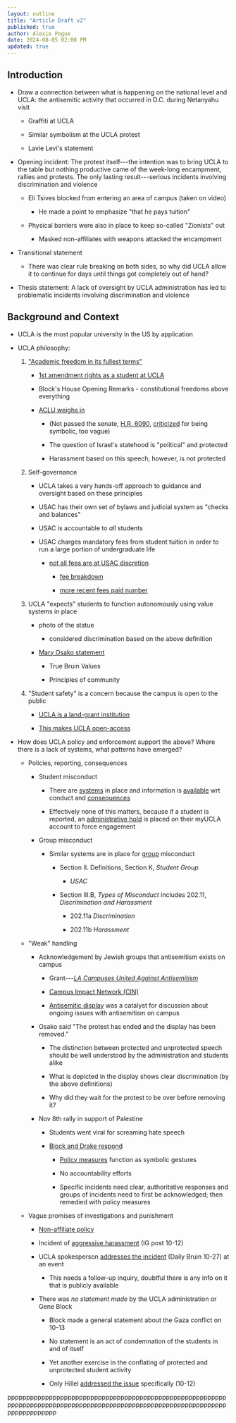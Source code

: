 ```yaml
---
layout: outline
title: "Article Draft v2"
published: true
author: Alexie Pogue
date: 2024-08-05 02:00 PM
updated: true
---
```


## Introduction

- Draw a connection between what is happening on the national level and UCLA: the antisemitic activity that occurred in D.C. during Netanyahu visit 
	
	- Graffiti at UCLA

	- Similar symbolism at the UCLA protest 

	- Lavie Levi's statement

- Opening incident: The protest itself---the intention was to bring UCLA to the table but nothing productive came of the week-long encampment, rallies and protests. The only lasting result---serious incidents involving discrimination and violence 

	- Eli Tsives blocked from entering an area of campus (taken on video)

		- He made a point to emphasize "that he pays tuition"

	- Physical barriers were also in place to keep so-called "Zionists" out

		- Masked non-affiliates with weapons attacked the encampment

- Transitional statement

	- There was clear rule breaking on both sides, so why did UCLA allow it to continue for days until things got completely out of hand? 

- Thesis statement: A lack of oversight by UCLA administration has led to problematic incidents involving discrimination and violence

## Background and Context

- UCLA is the most popular university in the US by application 

- UCLA philosophy: 
	
	1. ["Academic freedom in its fullest terms"](https://www.ucla.edu/about/mission-and-values)

		- [1st amendment rights as a student at UCLA](https://www.deanofstudents.ucla.edu/file/b06df921-414c-4bed-bf48-b3889f4aea8b#:~:text=the%20campus%20has%20also%20been,opinions%20through%20speech%20and%20media)

		- Block's House Opening Remarks - constitutional freedoms above everything

		- [ACLU weighs in](https://www.aclu.org/documents/aclu-urges-congress-to-oppose-anti-semitism-awareness-act) 

			- (Not passed the senate, [H.R. 6090](https://www.congress.gov/118/bills/hr6090/BILLS-118hr6090eh.pdf), [criticized](https://raskin.house.gov/2024/5/rep-raskin-statement-on-h-r-6090) for being symbolic, too vague)

			- The question of Israel's statehood is "political" and protected
			
			- Harassment based on this speech, however, is not protected

	2. Self-governance

		- UCLA takes a very hands-off approach to guidance and oversight based on these principles 

		- USAC has their own set of bylaws and judicial system as "checks and balances"

		- USAC is accountable to *all* students

		- USAC charges mandatory fees from student tuition in order to run a large portion of undergraduate life

			- [not all fees are at USAC discretion](https://www.reddit.com/r/ucla/comments/mtr3ns/what_is_usac_a_sort_of_brief_guide/)

				- [fee breakdown](https://www.usac.ucla.edu/funding/student-fee)

				- [more recent fees paid number](https://sa.ucla.edu/RO/Fees/Public/public-fees?year=2023-2024&term=Annual&degree=Undergraduate%20cohort%202023-24)

	3. UCLA "expects" students to function autonomously using value systems in place

		- photo of the statue 

			- considered discrimination based on the above definition

		- [Mary Osako statement](https://newsroom.ucla.edu/campus-condemns-antisemitic-caricature-at-uc-regents-meeting)

			- True Bruin Values

			- Principles of community

	4. "Student safety" is a concern because the campus is open to the public

		- [UCLA is a land-grant institution](https://www.nifa.usda.gov/about-nifa/how-we-work/partnerships/land-grant-colleges-universities)

		- [This makes UCLA open-access](https://dailybruin.com/2024/01/29/uclas-open-campus-raises-questions-around-student-safety)

- How does UCLA policy and enforcement support the above? Where there is a lack of systems, what patterns have emerged? 

	- Policies, reporting, consequences

		- Student misconduct 

			- There are [systems](https://deanofstudents.ucla.edu/individual-student-code) in place and information is [available](https://www.deanofstudents.ucla.edu/student-conduct-faq) wrt conduct and [consequences](https://deanofstudents.ucla.edu/file/2f52f587-8b22-4633-a4f5-d79ee25cea9b)

			- Effectively none of this matters, because if a student is reported, an [administrative hold](https://www.reddit.com/r/ucla/comments/1d4iy65/ucla_threatens_to_withhold_degrees_from/) is placed on their myUCLA account to force engagement 

		- Group misconduct 

			- Similar systems are in place for [group](https://deanofstudents.ucla.edu/group-student-code) misconduct 

				- Section II. Definitions, Section K, *Student Group*

					- *USAC* 

				- Section III.B, *Types of Misconduct* includes 202.11, *Discrimination and Harassment*

					- 202.11a *Discrimination*

					- 202.11b *Harassment*

	- "Weak" handling

		- Acknowledgement by Jewish groups that antisemitism exists on campus

			- Grant---[*LA Campuses United Against Antisemitism*](https://www.jewishfoundationla.org/grant/la-campuses-united-against-antisemitism/) 

			- [Campus Impact Network (CIN)](https://www.jewishla.org/the-jewish-federation-of-greater-los-angeles-launches-campus-impact-network-to-address-antisemitism-on-college-campuses/) 

			- [Antisemitic display](https://jewishjournal.com/community/369554/ucla-condemns-ugly-antisemitic-pig-display/) was a catalyst for discussion about ongoing issues with antisemitism on campus 

		- Osako said "The protest has ended and the display has been removed." 

			- The distinction between protected and unprotected speech should be well understood by the administration and students alike

			- What is depicted in the display shows clear discrimination (by the above definitions)

			- Why did they wait for the protest to be over before removing it? 

		- Nov 8th rally in support of Palestine

			- Students went viral for screaming hate speech

			- [Block and Drake respond](https://newsroom.ucla.edu/standing-against-bigotry-at-the-university-of-california)

				- [Policy measures](https://www.universityofcalifornia.edu/press-room/uc-president-michael-v-drake-md-opening-remarks-november-15-regents-meeting) function as symbolic gestures

				- No accountability efforts

				- Specific incidents need clear, authoritative responses and groups of incidents need to first be acknowledged; then remedied with policy measures

	- Vague promises of investigations and punishment 

		- [Non-affiliate policy](https://policy.ucop.edu/doc/3000127/NonAffiliateRegs#:~:text=No%20non%2Daffiliate%20shall%20solicit,profit%20or%20otherwise%2C%20except%20as)

		- Incident of [aggressive harassment](https://www.instagram.com/p/CyTYyrwrue7/?utm_source=ig_embed&ig_rid=da38a384-7a44-4f57-8bd6-b2b95de70ae8) (IG post 10-12)

		- UCLA spokesperson [addresses the incident](https://dailybruin.com/2023/10/26/hundreds-of-ucla-students-participate-in-march-walkout-for-palestine) (Daily Bruin 10-27) at an event

			- This needs a follow-up inquiry, doubtful there is any info on it that is publicly available

		- There was *no statement made* by the UCLA administration or Gene Block

			- Block made a general statement about the Gaza conflict on 10-13

			- No statement is an act of condemnation of the students in and of itself

			- Yet another exercise in the conflating of protected and unprotected student activity 

			- Only Hillel [addressed the issue](https://www.instagram.com/p/CyT4RrxPNJU/?img_index=2) specifically (10-12)





ppppppppppppppppppppppppppppppppppppppppppppppppppppppppppppppppppppppppppppppppppppppppppppppppppppppppppppppppppppppppppppppppp